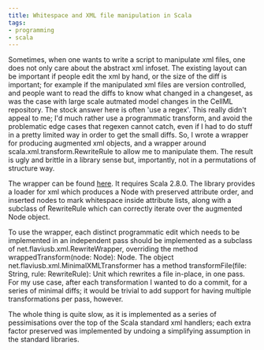 ```yaml
---
title: Whitespace and XML file manipulation in Scala
tags:
- programming
- scala
---
```


Sometimes, when one wants to write a script to manipulate xml files, one does not only care about the abstract xml infoset. The existing layout can be important if
people edit the xml by hand, or the size of the diff is important; for example if the manipulated xml files are version controlled, and people want to read the diffs to know what changed in a changeset, as was the case with large scale autmated model changes in the CellML repository. The stock answer here is often 'use a regex'. This really didn't appeal to me; I'd much rather use a programmatic transform, and avoid the problematic edge cases that regexen cannot catch, even if I had to do stuff in a pretty limited way in order to get the small diffs. So, I wrote a wrapper for producing augmented xml objects, and a wrapper around <span class="nc cbg">scala.xml.transform.RewriteRule</span> to allow me to manipulate them. The result is ugly and brittle in a library sense but, importantly, not in a permutations of structure way.

The wrapper can be found [here](http://github.com/flaviusb/minimal-xml-transform). It requires Scala 2.8.0. The library provides a loader for xml which produces a Node with preserved attribute order, and inserted nodes to mark whitespace inside attribute lists, along with a subclass of RewriteRule which can correctly iterate over the augmented Node object.

To use the wrapper, each distinct programmatic edit which needs to be implemented in an independent pass should be implemented as a subclass of <span class="nc cbg">net.flaviusb.xml.RewriteWrapper</span>, overriding the method <span class="cbg"><span class="n">wrappedTransform</span><span class="o">(</span><span class="n">node</span><span class="k">:</span> <span class="kt">Node</span><span class="o">)</span><span class="k">:</span> <span class="kt">Node</span></span>. The object <span class="nc cbg">net.flaviusb.xml.MinimalXMLTransformer</span> has a method <span class="cbg"><span class="n">transformFile</span><span class="o">(</span><span class="n">file</span><span class="k">:</span> <span class="kt">String</span>, <span class="n">rule</span><span class="k">:</span> <span class="kt">RewriteRule</span><span class="o">)</span><span class="k">:</span> <span class="kt">Unit</span></span> which rewrites a file in-place, in one pass. For my use case, after each transformation I wanted to do a commit, for a series of minimal diffs; it would be trivial to add support for having multiple transformations per pass, however.

The whole thing is quite slow, as it is implemented as a series of pessimisations over the top of the Scala standard xml handlers; each extra factor preserved was implemented by undoing a simplifying assumption in the standard libraries.
